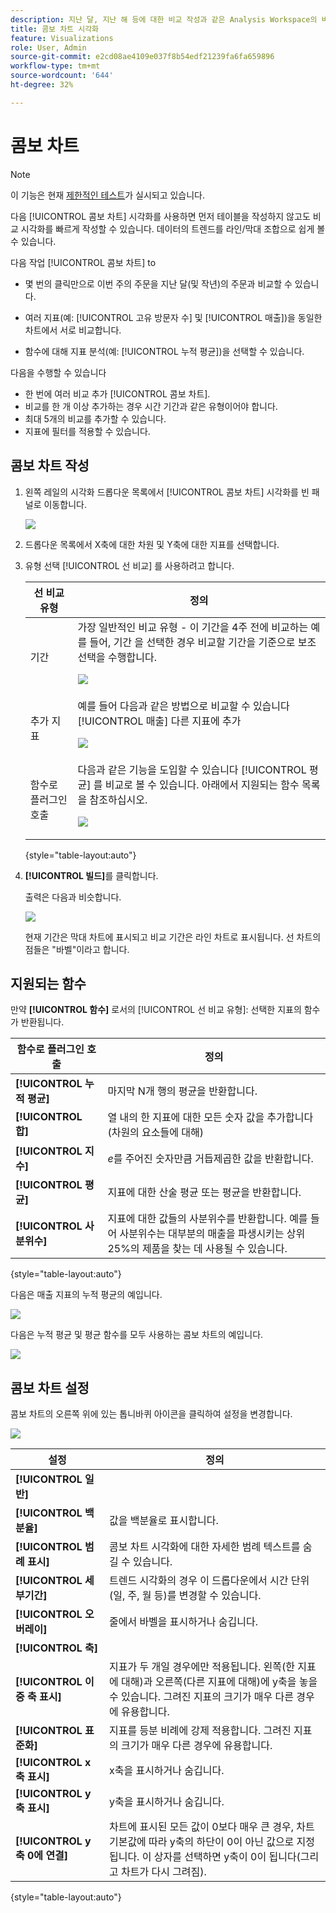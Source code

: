 ```yaml
---
description: 지난 달, 지난 해 등에 대한 비교 작성과 같은 Analysis Workspace의 비교 데이터를 쉽게 시각화할 수 있습니다.
title: 콤보 차트 시각화
feature: Visualizations
role: User, Admin
source-git-commit: e2cd08ae4109e037f8b54edf21239fa6fa659896
workflow-type: tm+mt
source-wordcount: '644'
ht-degree: 32%

---
```



# 콤보 차트

>[!NOTE]
>
>이 기능은 현재 [제한적인 테스트](/help/release-notes/releases.md)가 실시되고 있습니다.

다음 [!UICONTROL 콤보 차트] 시각화를 사용하면 먼저 테이블을 작성하지 않고도 비교 시각화를 빠르게 작성할 수 있습니다. 데이터의 트렌드를 라인/막대 조합으로 쉽게 볼 수 있습니다.

다음 작업 [!UICONTROL 콤보 차트] to

* 몇 번의 클릭만으로 이번 주의 주문을 지난 달(및 작년)의 주문과 비교할 수 있습니다.

* 여러 지표(예: [!UICONTROL 고유 방문자 수] 및 [!UICONTROL 매출])을 동일한 차트에서 서로 비교합니다.

* 함수에 대해 지표 분석(예: [!UICONTROL 누적 평균])을 선택할 수 있습니다.

다음을 수행할 수 있습니다

* 한 번에 여러 비교 추가 [!UICONTROL 콤보 차트].
* 비교를 한 개 이상 추가하는 경우 시간 기간과 같은 유형이어야 합니다.
* 최대 5개의 비교를 추가할 수 있습니다.
* 지표에 필터를 적용할 수 있습니다.

## 콤보 차트 작성

1. 왼쪽 레일의 시각화 드롭다운 목록에서 [!UICONTROL 콤보 차트] 시각화를 빈 패널로 이동합니다.

   ![](assets/combo-chart-build.png)

1. 드롭다운 목록에서 X축에 대한 차원 및 Y축에 대한 지표를 선택합니다.

1. 유형 선택 [!UICONTROL 선 비교] 를 사용하려고 합니다.

   | 선 비교 유형 | 정의 |
   | --- | --- |
   | 기간 | 가장 일반적인 비교 유형 - 이 기간을 4주 전에 비교하는 예를 들어, 기간 을 선택한 경우 비교할 기간을 기준으로 보조 선택을 수행합니다.<p>![](assets/combo-time-period.png) |
   | 추가 지표 | 예를 들어 다음과 같은 방법으로 비교할 수 있습니다 [!UICONTROL 매출] 다른 지표에 추가<p>![](assets/combo-2metrics.png) |
   | 함수로 플러그인 호출 | 다음과 같은 기능을 도입할 수 있습니다 [!UICONTROL 평균] 를 비교로 볼 수 있습니다. 아래에서 지원되는 함수 목록을 참조하십시오.<p>![](assets/combo-functions.png) |

   {style=&quot;table-layout:auto&quot;}

1. **[!UICONTROL 빌드]**&#x200B;를 클릭합니다.

   출력은 다음과 비슷합니다.

   ![](assets/combo-output.png)

   현재 기간은 막대 차트에 표시되고 비교 기간은 라인 차트로 표시됩니다. 선 차트의 점들은 &quot;바벨&quot;이라고 합니다.

## 지원되는 함수

만약 **[!UICONTROL 함수]** 로서의 [!UICONTROL 선 비교 유형]: 선택한 지표의 함수가 반환됩니다.

| 함수로 플러그인 호출 | 정의 |
| --- | --- |
| **[!UICONTROL 누적 평균]** | 마지막 N개 행의 평균을 반환합니다. |
| **[!UICONTROL 합]** | 열 내의 한 지표에 대한 모든 숫자 값을 추가합니다 (차원의 요소들에 대해) |
| **[!UICONTROL 지수]** | *e*&#x200B;를 주어진 숫자만큼 거듭제곱한 값을 반환합니다. |
| **[!UICONTROL 평균]** | 지표에 대한 산술 평균 또는 평균을 반환합니다. |
| **[!UICONTROL 사분위수]** | 지표에 대한 값들의 사분위수를 반환합니다. 예를 들어 사분위수는 대부분의 매출을 파생시키는 상위 25%의 제품을 찾는 데 사용될 수 있습니다. |

{style=&quot;table-layout:auto&quot;}

다음은 매출 지표의 누적 평균의 예입니다.

![](assets/combo-cumul-avg.png)

다음은 누적 평균 및 평균 함수를 모두 사용하는 콤보 차트의 예입니다.

![](assets/combo-two-functions.png)

## 콤보 차트 설정

콤보 차트의 오른쪽 위에 있는 톱니바퀴 아이콘을 클릭하여 설정을 변경합니다.

![](assets/combo-settings.png)

| 설정 | 정의 |
| --- | --- |
| **[!UICONTROL 일반]** |  |
| **[!UICONTROL 백분율]** | 값을 백분율로 표시합니다. |
| **[!UICONTROL 범례 표시]** | 콤보 차트 시각화에 대한 자세한 범례 텍스트를 숨길 수 있습니다. |
| **[!UICONTROL 세부기간]** | 트렌드 시각화의 경우 이 드롭다운에서 시간 단위(일, 주, 월 등)를 변경할 수 있습니다. |
| **[!UICONTROL 오버레이]** | 줄에서 바벨을 표시하거나 숨깁니다. |
| **[!UICONTROL 축]** |  |
| **[!UICONTROL 이중 축 표시]** | 지표가 두 개일 경우에만 적용됩니다. 왼쪽(한 지표에 대해)과 오른쪽(다른 지표에 대해)에 y축을 놓을 수 있습니다. 그려진 지표의 크기가 매우 다른 경우에 유용합니다. |
| **[!UICONTROL 표준화]** | 지표를 등분 비례에 강제 적용합니다. 그려진 지표의 크기가 매우 다른 경우에 유용합니다. |
| **[!UICONTROL x축 표시]** | x축을 표시하거나 숨깁니다. |
| **[!UICONTROL y축 표시]** | y축을 표시하거나 숨깁니다. |
| **[!UICONTROL y축 0에 연결]** | 차트에 표시된 모든 값이 0보다 매우 큰 경우, 차트 기본값에 따라 y축의 하단이 0이 아닌 값으로 지정됩니다. 이 상자를 선택하면 y축이 0이 됩니다(그리고 차트가 다시 그려짐). |

{style=&quot;table-layout:auto&quot;}


